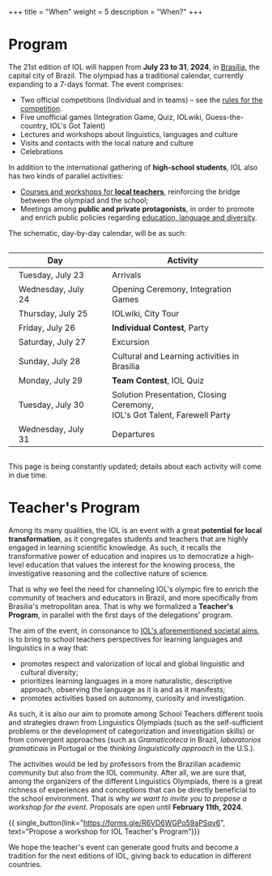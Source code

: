 +++
title = "When"
weight = 5
description = "When?"
+++

# Program

The 21st edition of IOL will happen from **July 23 to 31**, **2024**, in [Brasília](/where), the capital city of Brazil. The olympiad has a traditional calendar, currently expanding to a 7-days format. The event comprises:

* Two official competitions (Individual and in teams) – see the [rules for the competition](https://ioling.org/rules/IOL_Rules.pdf).
* Five unofficial games (Integration Game, Quiz, IOLwiki, Guess-the-country, IOL's Got Talent)
* Lectures and workshops about linguistics, languages and culture
* Visits and contacts with the local nature and culture
* Celebrations

In addition to the international gathering of **high-school students**, IOL also has two kinds of parallel activities:

* [Courses and workshops for **local teachers**](#teacher-s-program), reinforcing the bridge between the olympiad and the school;
* Meetings among **public and private protagonists**, in order to promote and enrich public policies regarding [education, language and diversity](/why#education-language-and-diversity).

The schematic, day-by-day calendar, will be as such:

<style>
td {
  padding: 4px 20px;
}
</style>
<div align="center" style="overflow-x:auto;">

| Day | Activity |
|-----|----------|
| Tuesday, July 23 |  Arrivals |
| Wednesday, July 24 |  Opening Ceremony, Integration Games |
| Thursday, July 25 |  IOLwiki, City Tour |
| Friday, July 26 |  **Individual Contest**, Party |
| Saturday, July 27 |  Excursion |
| Sunday, July 28 |  Cultural and Learning activities in Brasília |
| Monday, July 29 |  **Team Contest**, IOL Quiz |
| Tuesday, July 30 |  Solution Presentation, Closing Ceremony,<br/>IOL's Got Talent, Farewell Party |
| Wednesday, July 31 |  Departures |

</div>

This page is being constantly updated; details about each activity will come in due time.

# Teacher's Program

Among its many qualities, the IOL is an event with a great **potential for local transformation**, as it congregates students and teachers that are highly engaged in learning scientific knowledge. As such, it recalls the transformative power of education and inspires us to democratize a high-level education that values the interest for the knowing process, the investigative reasoning and the collective nature of science.

That is why we feel the need for channeling IOL's olympic fire to enrich the community of teachers and educators in Brazil, and more specifically from Brasilia's metropolitan area. That is why we formalized a **Teacher's Program**, in parallel with the first days of the delegations' program.

The aim of the event, in consonance to [IOL's aforementioned societal aims](/why#education-language-and-diversity), is to bring to school teachers perspectives for learning languages and linguistics in a way that:

* promotes respect and valorization of local and global linguistic and cultural diversity;
* prioritizes learning languages in a more naturalistic, descriptive approach, observing the language as it is and as it manifests;
* promotes activities based on autonomy, curiosity and investigation.

As such, it is also our aim to promote among School Teachers different tools and strategies drawn from Linguistics Olympiads (such as the self-sufficient problems or the development of categorization and investigation skills) or from convergent approaches (such as *Gramaticoteca* in Brazil, *laboratorios gramaticais* in Portugal or the *thinking linguistically approach* in the U.S.).

The activities would be led by professors from the Brazilian academic community but also from the IOL community. After all, we are sure that, among the organizers of the different Linguistics Olympiads, there is a great richness of experiences and conceptions that can be directly beneficial to the school environment. That is why *we want to invite you to propose a workshop for the event*. Proposals are open until **February 11th, 2024**.

{{ single_button(link="https://forms.gle/R6VD6WGPo59aPSqv6", text="Propose a workshop for IOL Teacher's Program")}}

We hope the teacher's event can generate good fruits and become a tradition for the next editions of IOL, giving back to education in different countries.
